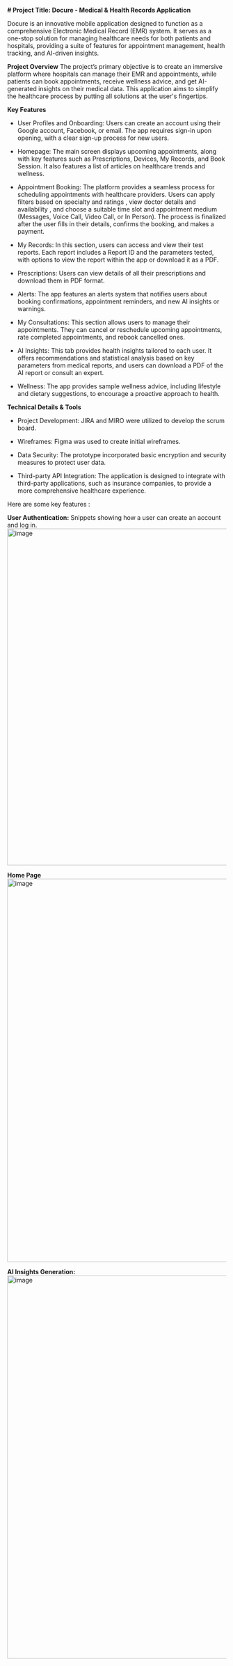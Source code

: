 <b># Project Title: Docure - Medical & Health Records Application</b>

Docure is an innovative mobile application designed to function as a comprehensive Electronic Medical Record (EMR) system. It serves as a one-stop solution for managing healthcare needs for both patients and hospitals, providing a suite of features for appointment management, health tracking, and AI-driven insights.

<b>Project Overview</b>
The project’s primary objective is to create an immersive platform where hospitals can manage their EMR and appointments, while patients can book appointments, receive wellness advice, and get AI-generated insights on their medical data. This application aims to simplify the healthcare process by putting all solutions at the user's fingertips.

<b>Key Features</b>

* User Profiles and Onboarding: Users can create an account using their Google account, Facebook, or email. The app requires sign-in upon opening, with a clear sign-up process for new users.


* Homepage: The main screen displays upcoming appointments, along with key features such as Prescriptions, Devices, My Records, and Book Session. It also features a list of articles on healthcare trends and wellness.


* Appointment Booking: The platform provides a seamless process for scheduling appointments with healthcare providers. Users can apply filters based on specialty and ratings , view doctor details and availability , and choose a suitable time slot and appointment medium (Messages, Voice Call, Video Call, or In Person). The process is finalized after the user fills in their details, confirms the booking, and makes a payment.


* My Records: In this section, users can access and view their test reports. Each report includes a Report ID and the parameters tested, with options to view the report within the app or download it as a PDF.


* Prescriptions: Users can view details of all their prescriptions and download them in PDF format.

* Alerts: The app features an alerts system that notifies users about booking confirmations, appointment reminders, and new AI insights or warnings.

* My Consultations: This section allows users to manage their appointments. They can cancel or reschedule upcoming appointments, rate completed appointments, and rebook cancelled ones.

* AI Insights: This tab provides health insights tailored to each user. It offers recommendations and statistical analysis based on key parameters from medical reports, and users can download a PDF of the AI report or consult an expert.


* Wellness: The app provides sample wellness advice, including lifestyle and dietary suggestions, to encourage a proactive approach to health.

<b>Technical Details & Tools</b>

* Project Development: JIRA and MIRO were utilized to develop the scrum board.

* Wireframes: Figma was used to create initial wireframes.

* Data Security: The prototype incorporated basic encryption and security measures to protect user data.

* Third-party API Integration: The application is designed to integrate with third-party applications, such as insurance companies, to provide a more comprehensive healthcare experience.

Here are some key features :

<b>User Authentication:</b> Snippets showing how a user can create an account and log in.
<img width="866" height="774" alt="image" src="https://github.com/user-attachments/assets/2184f21b-2330-4476-8ef9-fbd9b3590035" />


<b>Home Page </b> 
<img width="833" height="881" alt="image" src="https://github.com/user-attachments/assets/421dcbe0-3d3c-41bd-a711-2a371efc33c5" />


<b>AI Insights Generation:</b> 
<img width="833" height="881" alt="image" src="https://github.com/user-attachments/assets/9ee0722f-6b78-4bcf-8caa-b0b523c154e1" />




